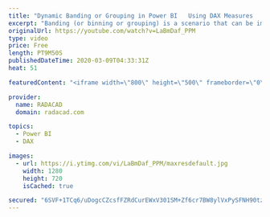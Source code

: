 ```yaml
---
title: "Dynamic Banding or Grouping in Power BI   Using DAX Measures   Choose the Count of Bins"
excerpt: "Banding (or binning or grouping) is a scenario that can be implemented both statically and dynamically in Power BI. Dynamic banding means selecting the bin (or band) configuration, and the banding changes based on the user selection of the slicer. Imagine that we have a count of customers by their age"
originalUrl: https://youtube.com/watch?v=LaBmDaf_PPM
type: video
price: Free
length: PT9M50S
publishedDateTime: 2020-03-09T04:33:31Z
heat: 51

featuredContent: "<iframe width=\"800\" height=\"500\" frameborder=\"0\" src=\"https://www.youtube.com/embed/LaBmDaf_PPM\" allow=\"accelerometer; autoplay; encrypted-media; gyroscope; picture-in-picture\" allowfullscreen></iframe>"

provider:
  name: RADACAD
  domain: radacad.com

topics:
  - Power BI
  - DAX

images:
  - url: https://i.ytimg.com/vi/LaBmDaf_PPM/maxresdefault.jpg
    width: 1280
    height: 720
    isCached: true

secured: "6SVF+1TCq6/uDogcCZcsfFZRdCurEWxV301SM+Zf6cr7BW8ylVxPySFNH90tzwWdNnbQ+aGE8g6m7LsZyNZBf1cZvDGDHNBf+Y4O8u5ASLu/GZhj4HH39MtZQyQaw6hn0SS+6Mc7oG0NYX81WuOxf07Ds2Zjg7NHu2KpIjbCDeTZJ3d3yaNMUqj0mcxzMfyfIO4iIoiR2T0febk5Hx1WU5L0BEhWLos3oqRvQYeXtBljACKzsnERX+oqhxMxdrDWZGKpjC3w0foKcTcDnAgZfbBYTFZk5khRhwHvpqj19TGSEsoqc6VHl1yuLCNIss0Ma1PJA3FCNG8Ow6ema4ZZbx4Hdzba+l4ESC9kRU+Q3TwB3kxvVga+GYSHclUZ9+C/ysHr/OXcGdtmSaZt3nBoD44UpKZmOdaGlqX+LBs8LoU=;i1KBGMnsZGOolyVvl1l3dQ=="
---
```


